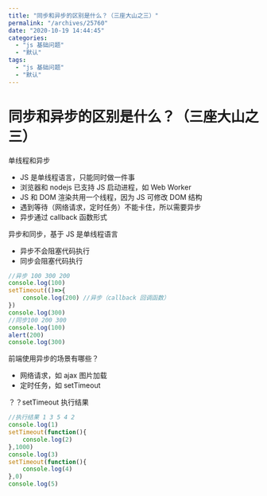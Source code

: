 ```yaml
---
title: "同步和异步的区别是什么？（三座大山之三）"
permalink: "/archives/25760"
date: "2020-10-19 14:44:45"
categories: 
  - "js 基础问题"
  - "默认"
tags: 
  - "js 基础问题"
  - "默认"
---
```


# 同步和异步的区别是什么？（三座大山之三）

单线程和异步

- JS 是单线程语言，只能同时做一件事
- 浏览器和 nodejs 已支持 JS 启动进程，如 Web Worker
- JS 和 DOM 渲染共用一个线程，因为 JS 可修改 DOM 结构
- 遇到等待（网络请求，定时任务）不能卡住，所以需要异步
- 异步通过 callback 函数形式

异步和同步，基于 JS 是单线程语言

- 异步不会阻塞代码执行
- 同步会阻塞代码执行

``` js 
//异步 100 300 200
console.log(100)
setTimeout(()=>{
    console.log(200) //异步（callback 回调函数）
})
console.log(300)
//同步100 200 300
console.log(100)
alert(200)
console.log(300)
```

前端使用异步的场景有哪些？

- 网络请求，如 ajax 图片加载
- 定时任务，如 setTimeout

？？setTimeout 执行结果

``` js 
//执行结果 1 3 5 4 2
console.log(1)
setTimeout(function(){
    console.log(2)
},1000)
console.log(3)
setTimeout(function(){
    console.log(4)
},0)
console.log(5)
```
